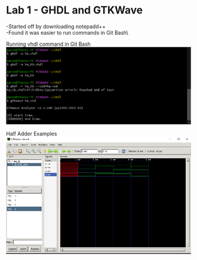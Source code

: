 # Lab 1 - GHDL and GTKWave

-Started off by downloading notepadd++\
-Found it was easier to run commands in Git Bash\

Running vhdl command in Git Bash\
![Command](SourceFolder/cmd1.png)

Half Adder Examples\
![Example](SourceFolder/wavetest.png)
